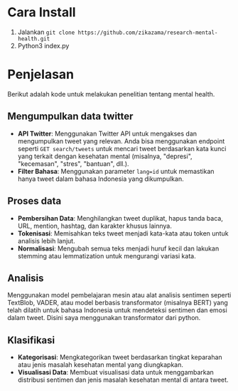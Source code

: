 # Cara Install
1. Jalankan `git clone https://github.com/zikazama/research-mental-health.git`
2. Python3 index.py

# Penjelasan
Berikut adalah kode untuk melakukan penelitian tentang mental health.

## Mengumpulkan data twitter
-   **API Twitter**: Menggunakan Twitter API untuk mengakses dan mengumpulkan tweet yang relevan. Anda bisa menggunakan endpoint seperti `GET search/tweets` untuk mencari tweet berdasarkan kata kunci yang terkait dengan kesehatan mental (misalnya, "depresi", "kecemasan", "stres", "bantuan", dll.).
-   **Filter Bahasa**: Menggunakan parameter `lang=id` untuk memastikan hanya tweet dalam bahasa Indonesia yang dikumpulkan.

## Proses data
-   **Pembersihan Data**: Menghilangkan tweet duplikat, hapus tanda baca, URL, mention, hashtag, dan karakter khusus lainnya.
-   **Tokenisasi**: Memisahkan teks tweet menjadi kata-kata atau token untuk analisis lebih lanjut.
-   **Normalisasi**: Mengubah semua teks menjadi huruf kecil dan lakukan stemming atau lemmatization untuk mengurangi variasi kata.

## Analisis
Menggunakan model pembelajaran mesin atau alat analisis sentimen seperti TextBlob, VADER, atau model berbasis transformator (misalnya BERT) yang telah dilatih untuk bahasa Indonesia untuk mendeteksi sentimen dan emosi dalam tweet. Disini saya menggunakan transformator dari python.

## Klasifikasi
-   **Kategorisasi**: Mengkategorikan tweet berdasarkan tingkat keparahan atau jenis masalah kesehatan mental yang diungkapkan.
-   **Visualisasi Data**: Membuat visualisasi data untuk menggambarkan distribusi sentimen dan jenis masalah kesehatan mental di antara tweet.